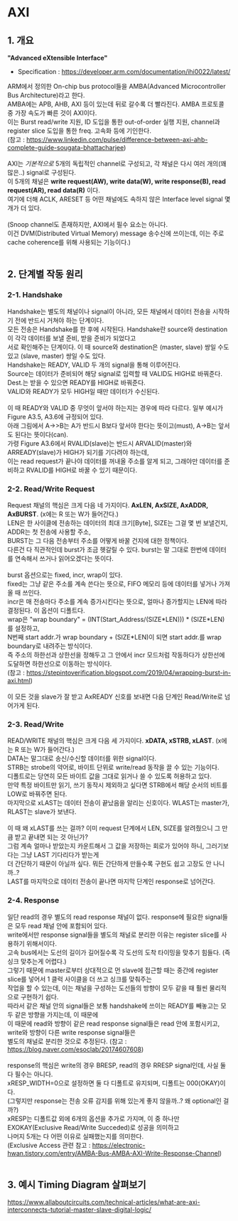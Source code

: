 # AXI 

## 1. 개요

**"Advanced eXtensible Interface"**  
- Specification : https://developer.arm.com/documentation/ihi0022/latest/

ARM에서 정의한 On-chip bus protocol들을 AMBA(Advanced Microcontroller Bus Architecture)라고 한다.
<br>AMBA에는 APB, AHB, AXI 등이 있는데 뒤로 갈수록 더 빨라진다. AMBA 프로토콜 중 가장 속도가 빠른 것이 AXI이다.
<br>이는 Burst read/write 지원, ID 도입을 통한 out-of-order 실행 지원, channel과 register slice 도입을 통한 freq. 고속화 등에 기인한다. 
<br>(참고 : https://www.linkedin.com/pulse/difference-between-axi-ahb-complete-guide-sougata-bhattacharjee)
<br>
<br>AXI는 _기본적으로_ 5개의 독립적인 channel로 구성되고, 각 채널은 다시 여러 개의(꽤 많은..) signal로 구성된다.
<br>이 5개의 채널은 **write request(AW), write data(W), write response(B), read request(AR), read data(R)** 이다.
<br>여기에 더해 ACLK, ARESET 등 어떤 채널에도 속하지 않은 Interface level signal 몇 개가 더 있다.
<br>
<br>(Snoop channel도 존재하지만, AXI에서 필수 요소는 아니다.
<br>이건 DVM(Distributed Virtual Memory) message 송수신에 쓰이는데, 이는 주로 cache coherence를 위해 사용되는 기능이다.)
<br><br>

## 2. 단계별 작동 원리

### 2-1. Handshake
Handshake는 별도의 채널이나 signal이 아니라, 모든 채널에서 데이터 전송을 시작하기 전에 반드시 거쳐야 하는 단계이다.
<br>모든 전송은 Handshake를 한 후에 시작된다. Handshake란 source와 destination이 각각 데이터를 보낼 준비, 받을 준비가 되었다고 
<br>서로 확인해주는 단계이다. 이 때 source와 destination은 (master, slave) 쌍일 수도 있고 (slave, master) 쌍일 수도 있다.
<br>Handshake는 READY, VALID 두 개의 signal을 통해 이루어진다.
<br>Source는 데이터가 준비되어 해당 signal로 입력할 때 VALID도 HIGH로 바꿔준다. Dest.는 받을 수 있으면 READY를 HIGH로 바꿔준다.
<br>VALID와 READY가 모두 HIGH일 때만 데이터가 수신된다.
<br>
<br>이 때 READY와 VALID 중 무엇이 앞서야 하는지는 경우에 따라 다르다. 일부 예시가 Figure A3.5, A3.6에 규정되어 있다.
<br>아래 그림에서 A->>B는 A가 반드시 B보다 앞서야 한다는 뜻이고(must), A->B는 앞서도 된다는 뜻이다(can).
<br>가령 Figure A3.6에서 RVALID(slave)는 반드시 ARVALID(master)와 ARREADY(slave)가 HIGH가 되기를 기다려야 하는데,
<br>이는 read request가 끝나야 데이터를 꺼내올 주소를 알게 되고, 그래야만 데이터를 준비하고 RVALID를 HIGH로 바꿀 수 있기 때문이다.

### 2-2. Read/Write Request
Request 채널의 핵심은 크게 다음 네 가지이다. **AxLEN, AxSIZE, AxADDR, AxBURST**. (x에는 R 또는 W가 들어간다.)
<br>LEN은 한 사이클에 전송하는 데이터의 최대 크기[Byte], SIZE는 그걸 몇 번 보낼건지, ADDR는 첫 전송에 사용할 주소, 
<br>BURST는 그 다음 전송부터 주소를 어떻게 바꿀 건지에 대한 정책이다.
<br>다른건 다 직관적인데 burst가 조금 헷갈릴 수 있다. burst는 말 그대로 한번에 데이터를 연속해서 쓰거나 읽어오겠다는 뜻이다.
<br>
<br>burst 옵션으로는 fixed, incr, wrap이 있다.
<br>fixed는 그냥 같은 주소를 계속 쓴다는 뜻으로, FIFO 메모리 등에 데이터를 넣거나 가져올 때 쓰인다.
<br>incr은 매 전송마다 주소를 계속 증가시킨다는 뜻으로, 얼마나 증가할지는 LEN에 따라 결정된다. 이 옵션이 디폴트다.
<br>wrap은 "wrap boundary" = (INT(Start_Address/(SIZE\*LEN))) \* (SIZE*LEN) 를 설정하고, 
<br>N번째 start addr.가 wrap boundary + (SIZE\*LEN)이 되면 start addr.를 wrap boundary로 내려주는 방식이다.
<br>즉 주소의 하한선과 상한선을 정해두고 그 안에서 incr 모드처럼 작동하다가 상한선에 도달하면 하한선으로 이동하는 방식이다. 
<br>(참고 : https://stepintoverification.blogspot.com/2019/04/wrapping-burst-in-axi.html)
<br>
<br>이 모든 것을 slave가 잘 받고 AxREADY 신호를 보내면 다음 단계인 Read/Write로 넘어가게 된다.

### 2-3. Read/Write
READ/WRITE 채널의 핵심은 크게 다음 세 가지이다. **xDATA, xSTRB, xLAST**. (x에는 R 또는 W가 들어간다.)
<br>DATA는 말그대로 송신/수신할 데이터를 위한 signal이다. 
<br>STRB는 strobe의 약어로, 바이트 단위로 write/read 동작을 끌 수 있는 기능이다.
<br>디폴트로는 당연히 모든 바이트 값을 그대로 읽거나 쓸 수 있도록 허용하고 있다.
<br>만약 특정 바이트만 읽기, 쓰기 동작시 제외하고 싶다면 STRB에서 해당 순서의 비트를 LOW로 바꿔주면 된다.
<br>마지막으로 xLAST는 데이터 전송이 끝났음을 알리는 신호이다. WLAST는 master가, RLAST는 slave가 보낸다.
<br>
<br>이 때 왜 xLAST를 쓰는 걸까? 이미 request 단계에서 LEN, SIZE를 알려줬으니 그 만큼 받고 끝내면 되는 것 아닌가?
<br>그럼 계속 얼마나 받았는지 카운트해서 그 값을 저장하는 회로가 있어야 하니, 그러기보다는 그냥 LAST 기다리다가 받는게
<br>더 간단하기 때문이 아닐까 싶다. 뭐든 간단하게 만들수록 구현도 쉽고 고장도 안 나니까..?
<br>LAST를 마지막으로 데이터 전송이 끝나면 마지막 단계인 response로 넘어간다.

### 2-4. Response
일단 read의 경우 별도의 read response 채널이 없다. response에 필요한 signal들은 모두 read 채널 안에 포함되어 있다.
<br>write에서만 response signal들을 별도의 채널로 분리한 이유는 register slice를 사용하기 위해서이다.
<br>고속 bus에서는 도선의 길이가 길어질수록 각 도선의 도착 타이밍을 맞추기 힘들다. (즉 싱크 맞추는게 어렵다.) 
<br>그렇기 때문에 master로부터 상대적으로 먼 slave에 접근할 때는 중간에 register slice를 넣어서 1 클럭 사이클을 더 쓰고 싱크를 맞춰주는
<br>작업을 할 수 있는데, 이는 채널을 구성하는 도선들의 방향이 모두 같을 때 훨씬 물리적으로 구현하기 쉽다.
<br>따라서 같은 채널 안의 signal들은 보통 handshake에 쓰이는 READY를 빼놓고는 모두 같은 방향을 가지는데, 이 때문에
<br>이 때문에 read와 방향이 같은 read response signal들은 read 안에 포함시키고, write와 방향이 다른 write response signal들은
<br>별도의 채널로 분리한 것으로 추정된다. (참고 : https://blog.naver.com/esoclab/20174607608)
<br>
<br>response의 핵심은 write의 경우 BRESP, read의 경우 RRESP signal인데, 사실 둘 다 필수는 아니다.
<br>xRESP_WIDTH=0으로 설정하면 둘 다 디폴트로 유지되며, 디폴트는 000(OKAY)이다. 
<br>(그렇지만 response는 전송 오류 감지를 위해 있는게 좋지 않을까..? 왜 optional인 걸까?)
<br>xRESP는 디폴트값 외에 6개의 옵션을 추가로 가지며, 이 중 하나만 EXOKAY(Exclusive Read/Write Succeded)로 성공을 의미하고
<br>나머지 5개는 다 어떤 이유로 실패했는지를 의미한다.
<br>(Exclusive Access 관련 참고 : https://electronic-hwan.tistory.com/entry/AMBA-Bus-AMBA-AXI-Write-Response-Channel)
<br><br>

## 3. 예시 Timing Diagram 살펴보기 
https://www.allaboutcircuits.com/technical-articles/what-are-axi-interconnects-tutorial-master-slave-digital-logic/
